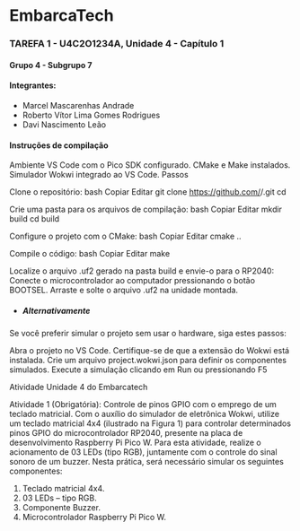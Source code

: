 # EmbarcaTech   
### TAREFA 1 - U4C2O1234A, Unidade 4 - Capítulo 1
#### Grupo 4 - Subgrupo 7
#### Integrantes:
* Marcel Mascarenhas Andrade
* Roberto Vítor Lima Gomes Rodrigues
* Davi Nascimento Leão





#### Instruções de compilação
Ambiente VS Code com o Pico SDK configurado.
CMake e Make instalados.
Simulador Wokwi integrado ao VS Code.
Passos

Clone o repositório:
bash
Copiar
Editar
git clone https://github.com/<usuario>/<repositorio>.git
cd <repositorio>

Crie uma pasta para os arquivos de compilação:
bash
Copiar
Editar
mkdir build
cd build

Configure o projeto com o CMake:
bash
Copiar
Editar
cmake ..

Compile o código:
bash
Copiar
Editar
make

Localize o arquivo .uf2 gerado na pasta build e envie-o para o RP2040:
Conecte o microcontrolador ao computador pressionando o botão BOOTSEL.
Arraste e solte o arquivo .uf2 na unidade montada.

* ##### Alternativamente
Se você preferir simular o projeto sem usar o hardware, siga estes passos:

Abra o projeto no VS Code.
Certifique-se de que a extensão do Wokwi está instalada.
Crie um arquivo project.wokwi.json para definir os componentes simulados.
Execute a simulação clicando em Run ou pressionando F5


Atividade Unidade 4 do Embarcatech

Atividade 1 (Obrigatória): Controle de pinos GPIO com o
emprego de um teclado matricial.
Com o auxílio do simulador de eletrônica Wokwi, utilize um
teclado matricial 4x4 (ilustrado na Figura 1) para controlar
determinados pinos GPIO do microcontrolador RP2040,
presente na placa de desenvolvimento Raspberry Pi Pico W.
Para esta atividade, realize o acionamento de 03 LEDs (tipo
RGB), juntamente com o controle do sinal sonoro de um buzzer.
Nesta prática, será necessário simular os seguintes
componentes:
1) Teclado matricial 4x4.
2) 03 LEDs – tipo RGB.
3) Componente Buzzer.
4) Microcontrolador Raspberry Pi Pico W.

